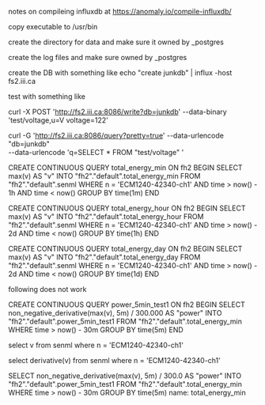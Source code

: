 
notes on compileing influxdb at https://anomaly.io/compile-influxdb/

copy executable to /usr/bin

create the directory for data and make sure it owned by _postgres

create the log files and make sure owned by _postgres

create the DB with something like
echo "create junkdb" | influx -host fs2.iii.ca

test with something like

curl -X POST 'http://fs2.iii.ca:8086/write?db=junkdb' --data-binary 'test/voltage,u=V voltage=122'

curl -G 'http://fs2.iii.ca:8086/query?pretty=true'  --data-urlencode "db=junkdb" \
    --data-urlencode 'q=SELECT * FROM  "test/voltage" '



CREATE CONTINUOUS QUERY total_energy_min ON fh2 BEGIN SELECT max(v) AS "v" INTO
"fh2"."default".total_energy_min FROM "fh2"."default".senml WHERE n =
'ECM1240-42340-ch1' AND time > now() - 1h AND time < now() GROUP BY time(1m) END

CREATE CONTINUOUS QUERY total_energy_hour ON fh2 BEGIN SELECT max(v) AS "v" INTO
"fh2"."default".total_energy_hour FROM "fh2"."default".senml WHERE n =
'ECM1240-42340-ch1' AND time > now() - 2d AND time < now() GROUP BY time(1h) END

CREATE CONTINUOUS QUERY total_energy_day ON fh2 BEGIN SELECT max(v) AS "v" INTO
"fh2"."default".total_energy_day FROM "fh2"."default".senml WHERE n =
'ECM1240-42340-ch1' AND time > now() - 2d AND time < now() GROUP BY time(1d) END

following does not work

CREATE CONTINUOUS QUERY power_5min_test1 ON fh2 BEGIN SELECT
non_negative_derivative(max(v), 5m) / 300.000 AS "power" INTO
"fh2"."default".power_5min_test1 FROM "fh2"."default".total_energy_min WHERE
time > now() - 30m GROUP BY time(5m) END

select v  from senml where n = 'ECM1240-42340-ch1'

select derivative(v) from senml where n = 'ECM1240-42340-ch1'



SELECT non_negative_derivative(max(v), 5m) / 300.0 AS "power" INTO "fh2"."default".power_5min_test1 FROM "fh2"."default".total_energy_min WHERE time > now() - 30m GROUP BY time(5m)
name: total_energy_min

